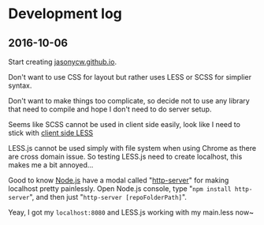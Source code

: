 # Development log

## 2016-10-06
Start creating [jasonycw.github.io](jasonycw.github.io).

Don't want to use CSS for layout but rather uses LESS or SCSS for simplier syntax.

Don't want to make things too complicate, so decide not to use any library that need to compile and hope I don't need to do server setup.

Seems like SCSS cannot be used in client side easily, look like I need to stick with [client side LESS](http://lesscss.org/#client-side-usage)

LESS.js cannot be used simply with file system when using Chrome as there are cross domain issue. So testing LESS.js need to create localhost, this makes me a bit annoyed...

Good to know [Node.js](https://nodejs.org/) have a modal called "[http-server](https://www.npmjs.com/package/http-server)" for making localhost pretty painlessly. Open Node.js console, type "`npm install http-server`", and then just "`http-server [repoFolderPath]`". 

Yeay, I got my `localhost:8080` and LESS.js working with my main.less now~
